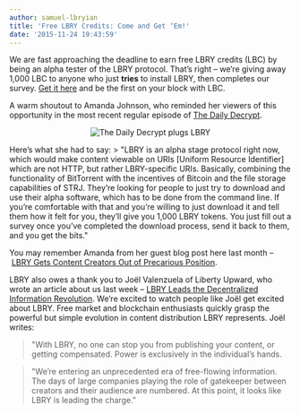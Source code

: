 ```yaml
---
author: samuel-lbryian
title: 'Free LBRY Credits: Come and Get ‘Em!'
date: '2015-11-24 19:43:59'
---
```


We are fast approaching the deadline to earn free LBRY credits (LBC) by being an alpha tester of the LBRY protocol. That’s right – we’re giving away 1,000 LBC to anyone who just **tries** to install LBRY, then completes our survey. [Get it here](https://lbry.io/get) and be the first on your block with LBC.

A warm shoutout to Amanda Johnson, who reminded her viewers of this opportunity in the most recent regular episode of [The Daily Decrypt](https://www.youtube.com/channel/UCqNCLd2r19wpWWQE6yDLOOQ/featured).
<p style="text-align: center;"><img src="http://i.imgur.com/rH04oCZ.png" alt="The Daily Decrypt plugs LBRY"></p>
Here’s what she had to say:
> "LBRY is an alpha stage protocol right now, which would make content viewable on URIs [Uniform Resource Identifier] which are not HTTP, but rather LBRY-specific URIs. Basically, combining the functionality of BitTorrent with the incentives of Bitcoin and the file storage capabilities of STRJ. They’re looking for people to just try to download and use their alpha software, which has to be done from the command line. If you’re comfortable with that and you’re willing to just download it and tell them how it felt for you, they’ll give you 1,000 LBRY tokens. You just fill out a survey once you’ve completed the download process, send it back to them, and you get the bits."

You may remember Amanda from her guest blog post here last month – [LBRY Gets Content Creators Out of Precarious Position](http://blog.lbry.io/lbry-gets-content-creators-out-of-precarious-position-daily-decrypts-amanda-b-johnson/).

LBRY also owes a thank you to Joël Valenzuela of Liberty Upward, who wrote an article about us last week – [LBRY Leads the Decentralized Information Revolution](http://libertyupward.com/lbry-leads-the-decentralized-information-revolution/). We’re excited to watch people like Joël get excited about LBRY. Free market and blockchain enthusiasts quickly grasp the powerful but simple evolution in content distribution LBRY represents. Joël writes:

> "With LBRY, no one can stop you from publishing your content, or getting compensated. Power is exclusively in the individual’s hands.

> "We’re entering an unprecedented era of free-flowing information. The days of large companies playing the role of gatekeeper between creators and their audience are numbered. At this point, it looks like LBRY is leading the charge."

